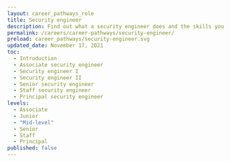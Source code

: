 ```yaml
---
layout: career_pathways_role
title: Security engineer
description: Find out what a security engineer does and the skills you need to do the job.
permalink: /careers/career-pathways/security-engineer/
preload: career_pathways/security-engineer.svg
updated_date: November 17, 2021
toc:
  - Introduction
  - Associate security engineer
  - Security engineer I
  - Security engineer II
  - Senior security engineer
  - Staff security engineer
  - Principal security engineer
levels:
  - Associate
  - Junior
  - "Mid-level"
  - Senior
  - Staff
  - Principal
published: false
---
```


